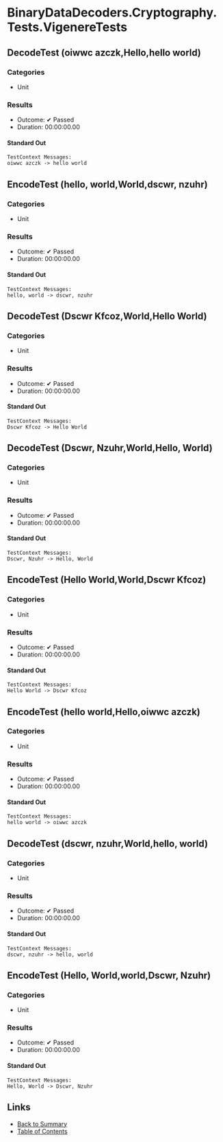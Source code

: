 # BinaryDataDecoders.Cryptography.Tests.VigenereTests

## DecodeTest (oiwwc azczk,Hello,hello world)

### Categories

* Unit

### Results

* Outcome: ✔ Passed
* Duration: 00:00:00.00

#### Standard Out

```
TestContext Messages:
oiwwc azczk -> hello world
```

## EncodeTest (hello, world,World,dscwr, nzuhr)

### Categories

* Unit

### Results

* Outcome: ✔ Passed
* Duration: 00:00:00.00

#### Standard Out

```
TestContext Messages:
hello, world -> dscwr, nzuhr
```

## DecodeTest (Dscwr Kfcoz,World,Hello World)

### Categories

* Unit

### Results

* Outcome: ✔ Passed
* Duration: 00:00:00.00

#### Standard Out

```
TestContext Messages:
Dscwr Kfcoz -> Hello World
```

## DecodeTest (Dscwr, Nzuhr,World,Hello, World)

### Categories

* Unit

### Results

* Outcome: ✔ Passed
* Duration: 00:00:00.00

#### Standard Out

```
TestContext Messages:
Dscwr, Nzuhr -> Hello, World
```

## EncodeTest (Hello World,World,Dscwr Kfcoz)

### Categories

* Unit

### Results

* Outcome: ✔ Passed
* Duration: 00:00:00.00

#### Standard Out

```
TestContext Messages:
Hello World -> Dscwr Kfcoz
```

## EncodeTest (hello world,Hello,oiwwc azczk)

### Categories

* Unit

### Results

* Outcome: ✔ Passed
* Duration: 00:00:00.00

#### Standard Out

```
TestContext Messages:
hello world -> oiwwc azczk
```

## DecodeTest (dscwr, nzuhr,World,hello, world)

### Categories

* Unit

### Results

* Outcome: ✔ Passed
* Duration: 00:00:00.00

#### Standard Out

```
TestContext Messages:
dscwr, nzuhr -> hello, world
```

## EncodeTest (Hello, World,world,Dscwr, Nzuhr)

### Categories

* Unit

### Results

* Outcome: ✔ Passed
* Duration: 00:00:00.00

#### Standard Out

```
TestContext Messages:
Hello, World -> Dscwr, Nzuhr
```

## Links

* [Back to Summary](../Summary.md)
* [Table of Contents](../../TOC.md)
